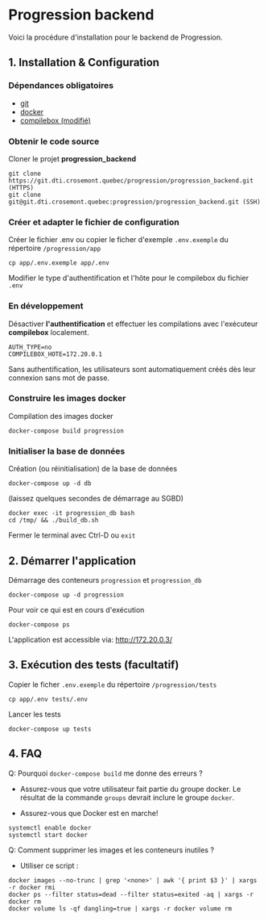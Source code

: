 # Progression backend
Voici la procédure d'installation pour le backend de Progression. 

## 1. Installation & Configuration 

### Dépendances obligatoires
- [git](https://git-scm.com/downloads)
- [docker](https://www.docker.com/)
- [compilebox (modifié)](https://git.dti.crosemont.quebec/progression/compilebox)

### Obtenir le code source
Cloner le projet **progression_backend**
```
git clone https://git.dti.crosemont.quebec/progression/progression_backend.git (HTTPS)
git clone git@git.dti.crosemont.quebec:progression/progression_backend.git (SSH)
```

### Créer et adapter le fichier de configuration
Créer le fichier .env ou copier le ficher d'exemple `.env.exemple` du répertoire `/progression/app`
```
cp app/.env.exemple app/.env
```
Modifier le type d'authentification et l'hôte pour le compilebox du fichier `.env`

### En développement
Désactiver **l'authentification** et effectuer les compilations avec l'exécuteur **compilebox** localement.
```
AUTH_TYPE=no
COMPILEBOX_HOTE=172.20.0.1
```
Sans authentification, les utilisateurs sont automatiquement créés dès leur connexion sans mot de passe.

### Construire les images docker
Compilation des images docker
```
docker-compose build progression
```

### Initialiser la base de données
Création (ou réinitialisation) de la base de données
```
docker-compose up -d db
```
(laissez quelques secondes de démarrage au SGBD)
```
docker exec -it progression_db bash
cd /tmp/ && ./build_db.sh
```
Fermer le terminal avec Ctrl-D ou `exit`

## 2. Démarrer l'application
Démarrage des conteneurs `progression` et `progression_db`
```
docker-compose up -d progression
```
Pour voir ce qui est en cours d'exécution
```
docker-compose ps
```
L'application est accessible via: http://172.20.0.3/

## 3. Exécution des tests (facultatif)
Copier le ficher `.env.exemple` du répertoire `/progression/tests`
```
cp app/.env tests/.env
```

Lancer les tests
```
docker-compose up tests
```

## 4. FAQ
Q: Pourquoi `docker-compose build` me donne des erreurs ?
- Assurez-vous que votre utilisateur fait partie du groupe docker. Le résultat de la commande `groups` devrait inclure le groupe `docker`.

- Assurez-vous que Docker est en marche!
```
systemctl enable docker
systemctl start docker
```

Q: Comment supprimer les images et les conteneurs inutiles ?
- Utiliser ce script :
```
docker images --no-trunc | grep '<none>' | awk '{ print $3 }' | xargs -r docker rmi                                                                
docker ps --filter status=dead --filter status=exited -aq | xargs -r docker rm
docker volume ls -qf dangling=true | xargs -r docker volume rm
```

